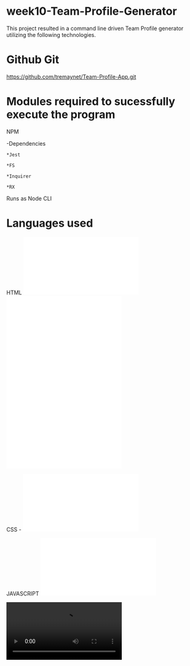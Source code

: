 # week10-Team-Profile-Generator

This project resulted in a command line driven Team Profile generator utilizing the following technologies.

# Github Git 
https://github.com/tremaynet/Team-Profile-App.git


# Modules required to sucessfully execute the program 

NPM

  -Dependencies

    *Jest

    *FS

    *Inquirer

    *RX

Runs as Node CLI

# Languages used
HTML 
![Templates](./templates/employee.html)
![Templates](./templates/engineer.html)
![Templates](./templates/intern.html)
![Templates](./templates/manager.html)

CSS - ![inline](app.js)

JAVASCRIPT ![app](app.js)

![ApplicationFunctionality](./img/team_app.mp4)